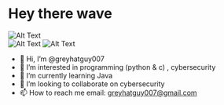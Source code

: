 <h1> <b> Hey there wave </b> </h1>

![Alt Text](https://raw.githubusercontent.com/vandalsoul/vandalsoul/main/media/language-banner.png)
<br>
![Alt Text](https://camo.githubusercontent.com/764ad1a21f3f6a4f30ba42b98c3006105aa4cf0b5299ddc9000850d59a828418/68747470733a2f2f696d672e736869656c64732e696f2f62616467652f707974686f6e2d3337373641423f7374796c653d666f722d7468652d6261646765266c6f676f3d707974686f6e266c6f676f436f6c6f723d386363626666)
![Alt Text](https://camo.githubusercontent.com/6fa90a920d5d61e0a402976bb61bfffdb2bb8dafe97acc8eac163e4bb4d70918/68747470733a2f2f696d672e736869656c64732e696f2f62616467652f626173682d3445414132353f7374796c653d666f722d7468652d6261646765266c6f676f3d676e7562617368266c6f676f436f6c6f723d636166666233)

- 👋 Hi, I’m @greyhatguy007
- 👀 I’m interested in programming (python & c) , cybersecurity
- 🌱 I’m currently learning Java
- 💞️ I’m looking to collaborate on cybersecurity
- 📫 How to reach me email: greyhatguy007@gmail.com
